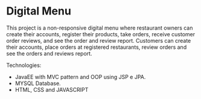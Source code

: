 # Digital Menu
This project is a non-responsive digital menu where restaurant owners can create their accounts, register their products, take orders, receive customer order reviews, and see the order and review report. Customers can create their accounts, place orders at registered restaurants, review orders and see the orders and reviews report.

Technologies:
- JavaEE with MVC pattern and OOP using JSP e JPA.
- MYSQL Database.
- HTML, CSS and JAVASCRIPT
